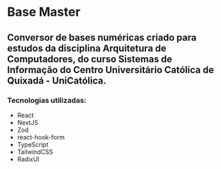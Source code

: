 # Base Master

## Conversor de bases numéricas criado para estudos da disciplina Arquitetura de Computadores, do curso Sistemas de Informação do Centro Universitário Católica de Quixadá - UniCatólica.

### Tecnologias utilizadas:
- React
- NextJS
- Zod
- react-hook-form
- TypeScript
- TailwindCSS
- RadixUI
